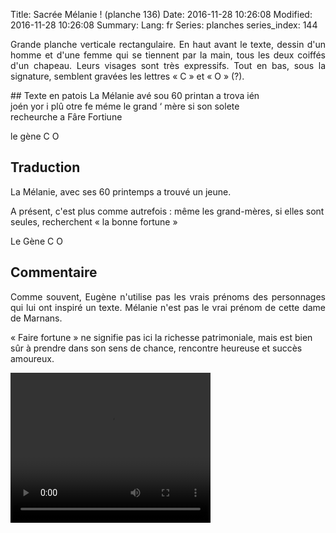 Title: Sacrée Mélanie ! (planche 136)
Date: 2016-11-28 10:26:08
Modified: 2016-11-28 10:26:08
Summary: 
Lang: fr
Series: planches
series_index: 144

<p style="text-align:justify;">Grande planche verticale rectangulaire. En haut avant le texte, dessin d'un homme et d'une femme qui se tiennent par la main, tous les deux coiffés d'un chapeau. Leurs visages sont très expressifs. Tout en bas, sous la signature, semblent gravées les lettres « C » et « O » (?).</p>


<figure class="image-block" style="float: right;">
  <img alt="" src="{static}/images/planche_136.png">
  <figcaption style="max-width: 194px"></figcaption>
</figure>
## Texte en patois
La  Mélanie  avé  sou  60  printan  a  trova  ién  joén  yor  i  plû  otre  fe  méme  le  grand ‘ mère  si  son  solete  recheurche  a  Fâre  Fortiune

le gène			C  O

## Traduction

<figure class="image-block" style="float: right;">
  <img alt="" src="{static}/images/planche_136_dessin.png">
  <figcaption style="max-width: 159px"></figcaption>
</figure>
La Mélanie, avec ses 60 printemps a trouvé un jeune.

A présent, c'est plus comme autrefois : même les grand-mères, si elles sont seules, recherchent « la bonne fortune »

Le Gène   C O


## Commentaire
<p style="text-align:justify;">Comme souvent, Eugène n'utilise pas les vrais prénoms des personnages qui lui ont inspiré un texte. Mélanie n'est pas le vrai prénom de cette dame de Marnans.

« Faire fortune » ne signifie pas ici la richesse patrimoniale, mais est bien sûr à prendre dans son sens de chance, rencontre heureuse et succès amoureux.</p>






<video width="320" height="240" controls>
  <source src="https://d1njpgd0ygatdn.cloudfront.net/video_136.mp4" type="video/mp4">
</video>
